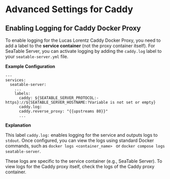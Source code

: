 # Advanced Settings for Caddy

## Enabling Logging for Caddy Docker Proxy

To enable logging for the Lucas Lorentz Caddy Docker Proxy, you need to add a label to the **service container** (not the proxy container itself). For SeaTable Server, you can activate logging by adding the `caddy.log` label to your `seatable-server.yml` file.

**Example Configuration**

```
---
services:
  seatable-server:
    ...
    labels:
      caddy: ${SEATABLE_SERVER_PROTOCOL:-https}://${SEATABLE_SERVER_HOSTNAME:?Variable is not set or empty}
      caddy.log:
      caddy.reverse_proxy: "{{upstreams 80}}"
      ...
```

**Explanation**

This label `caddy.log:` enables logging for the service and outputs logs to `stdout`. Once configured, you can view the logs using standard Docker commands, such as `docker logs <container_name> ` or `docker compose logs seatable-server`.

These logs are specific to the service container (e.g., SeaTable Server). To view logs for the Caddy proxy itself, check the logs of the Caddy proxy container.


